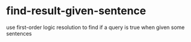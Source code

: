 # find-result-given-sentence
use first-order logic resolution to find if a query is true when given some sentences

